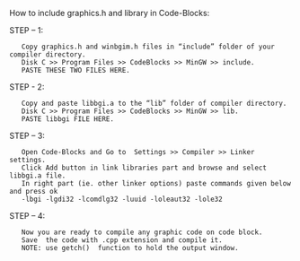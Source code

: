 How to include graphics.h and library in Code-Blocks:

STEP – 1:

       Copy graphics.h and winbgim.h files in “include” folder of your compiler directory.
       Disk C >> Program Files >> CodeBlocks >> MinGW >> include.
       PASTE THESE TWO FILES HERE.
  
STEP - 2:

       Copy and paste libbgi.a to the “lib” folder of compiler directory.
       Disk C >> Program Files >> CodeBlocks >> MinGW >> lib.
       PASTE libbgi FILE HERE.
   
STEP – 3:

       Open Code-Blocks and Go to  Settings >> Compiler >> Linker settings.
       Click Add button in link libraries part and browse and select libbgi.a file.
       In right part (ie. other linker options) paste commands given below and press ok
       -lbgi -lgdi32 -lcomdlg32 -luuid -loleaut32 -lole32  

 STEP – 4:
 
       Now you are ready to compile any graphic code on code block.
       Save  the code with .cpp extension and compile it.
       NOTE: use getch()  function to hold the output window.
